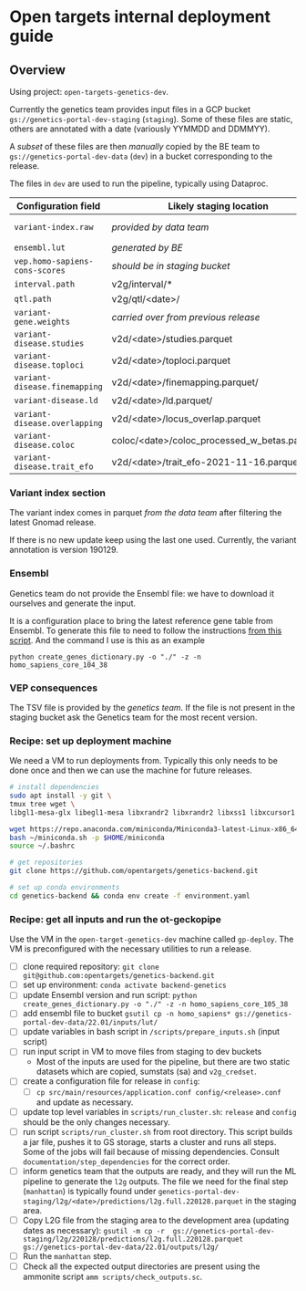 # Open targets internal deployment guide

## Overview

Using project: `open-targets-genetics-dev`.

Currently the genetics team provides input files in a GCP bucket `gs://genetics-portal-dev-staging` (`staging`). Some of
these files are static, others are annotated with a date (variously YYMMDD and DDMMYY).

A _subset_ of these files are then _manually_ copied by the BE team to `gs://genetics-portal-dev-data` (`dev`) in a
bucket corresponding to the release.

The files in `dev` are used to run the pipeline, typically using Dataproc.

| Configuration field | Likely staging location | Standard dev location |
| --- | --- | --- |
| `variant-index.raw` | *provided by data team* | /variant-annotation/<date>/variant-annotation.parquet |
| `ensembl.lut` | *generated by BE* | /lut/homo_sapiens_core_105_38_genes.json.gz |
| `vep.homo-sapiens-cons-scores` | *should be in staging bucket* | /lut/vep_consequences.tsv |
| `interval.path` |v2g/interval/\* | /v2g/interval/\*/\*/<date>/data.parquet |
| `qtl.path` | v2g/qtl/\<date\>/ | v2g/qlt/\<date\> |
| `variant-gene.weights` | *carried over from previous release* | lut/v2g_scoring_source_weights.date.json |
| `variant-disease.studies` | v2d/\<date\>/studies.parquet | v2d/studies.parquet |
| `variant-disease.toploci` | v2d/\<date\>/toploci.parquet | v2d/toploci.parquet|
| `variant-disease.finemapping` | v2d/\<date\>/finemapping.parquet/ | v2d/finemapping.parquet |
| `variant-disease.ld` | v2d/\<date\>/ld.parquet/ | v2d/ld.parquet |
| `variant-disease.overlapping` | v2d/\<date\>/locus_overlap.parquet | v2d/locus_overlap.parquet |
| `variant-disease.coloc` | coloc/\<date\>/coloc_processed_w_betas.parquet/ | v2d/coloc_processed_w_betas.parquet |
| `variant-disease.trait_efo` | v2d/\<date\>/trait_efo-2021-11-16.parquet | v2d/trait_efo.parquet |

### Variant index section

The variant index comes in parquet _from the data team_ after filtering the latest Gnomad release.

If there is no new update keep using the last one used. Currently, the variant annotation is version 190129.

### Ensembl

Genetics team do not provide the Ensembl file: we have to download it ourselves and generate the input.

It is a configuration place to bring the latest reference gene table from Ensembl. To generate this file to need to
follow the instructions [from this script](https://github.com/opentargets/genetics-backend/tree/master/makeLUTs). And
the command I use is this as an example

```python create_genes_dictionary.py -o "./" -z -n homo_sapiens_core_104_38```

### VEP consequences

The TSV file is provided by the _genetics team_. If the file is not present in the staging bucket ask the Genetics team
for the most recent version.

### Recipe: set up deployment machine

We need a VM to run deployments from. Typically this only needs to be done once and then we can use the machine for
future releases.

```bash
# install dependencies
sudo apt install -y git \
tmux tree wget \
libgl1-mesa-glx libegl1-mesa libxrandr2 libxrandr2 libxss1 libxcursor1 libxcomposite1 libasound2 libxi6 libxtst6

wget https://repo.anaconda.com/miniconda/Miniconda3-latest-Linux-x86_64.sh -O ~/miniconda.sh
bash ~/miniconda.sh -p $HOME/miniconda
source ~/.bashrc

# get repositories
git clone https://github.com/opentargets/genetics-backend.git

# set up conda environments
cd genetics-backend && conda env create -f environment.yaml

```

### Recipe: get all inputs and run the ot-geckopipe

Use the VM in the `open-target-genetics-dev` machine called `gp-deploy`. The VM is preconfigured with the necessary
utilities to run a release.

- [ ] clone required repository: `git clone git@github.com:opentargets/genetics-backend.git`
- [ ] set up environment: `conda activate backend-genetics`
- [ ] update Ensembl version and run script: `python create_genes_dictionary.py -o "./" -z -n homo_sapiens_core_105_38`
- [ ] add ensembl file to bucket `gsutil cp -n homo_sapiens* gs://genetics-portal-dev-data/22.01/inputs/lut/`
- [ ] update variables in bash script in `/scripts/prepare_inputs.sh` (input script)
- [ ] run input script in VM to move files from staging to dev buckets
    - Most of the inputs are used for the pipeline, but there are two static datasets which are copied, sumstats (sa)
      and `v2g_credset`.
- [ ] create a configuration file for release in `config`:
    - [ ] `cp src/main/resources/application.conf config/<release>.conf` and update as necessary.
- [ ] update top level variables in `scripts/run_cluster.sh`: `release` and `config` should be the only changes 
  necessary. 
- [ ] run script `scripts/run_cluster.sh` from root directory. This script builds a jar file, pushes it to GS 
  storage, starts a cluster and runs all steps. Some of the jobs will fail because of missing dependencies. Consult 
  `documentation/step_dependencies` for the correct order. 
- [ ] inform genetics team that the outputs are ready, and they will run the ML pipeline to generate the `l2g` 
  outputs. The file we need for the final step (`manhattan`) is typically found under 
  `genetics-portal-dev-staging/l2g/<date>/predictions/l2g.full.220128.parquet` in the staging area. 
- [ ] Copy L2G file from the staging area to the development area (updating dates as necessary): `gsutil -m cp -r 
  gs://genetics-portal-dev-staging/l2g/220128/predictions/l2g.full.220128.parquet gs://genetics-portal-dev-data/22.01/outputs/l2g/`
- [ ] Run the `manhattan` step.
- [ ] Check all the expected output directories are present using the ammonite script `amm scripts/check_outputs.sc`.